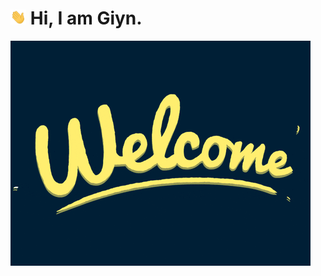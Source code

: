 # <img src="https://github.com/Giyn/Giyn/blob/master/Assets/Hi.gif" width="5%"> Hi, I am Giyn.
<img src="https://github.com/Giyn/Giyn/blob/master/Assets/Welcome.gif">

